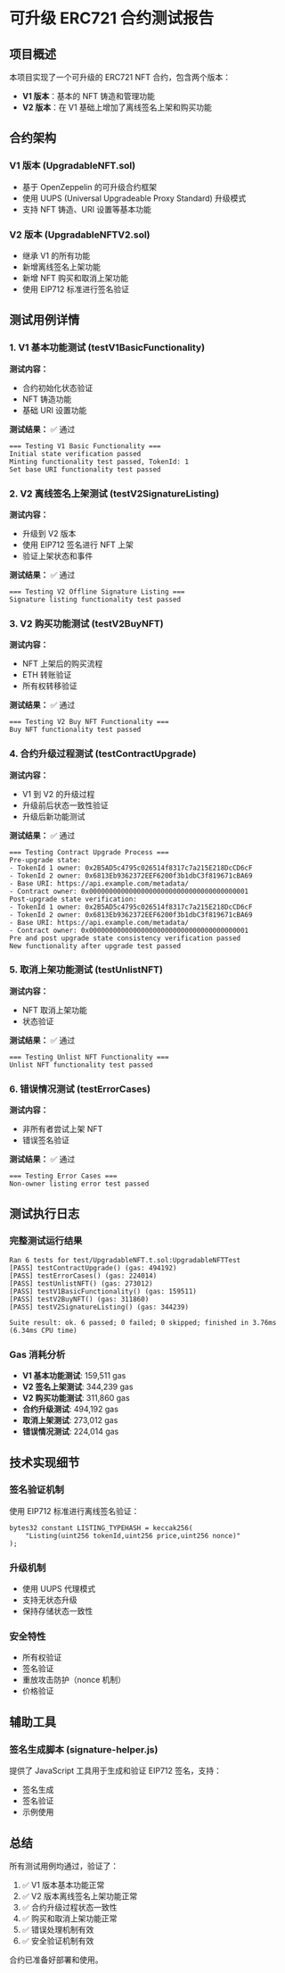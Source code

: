 # 可升级 ERC721 合约测试报告

## 项目概述

本项目实现了一个可升级的 ERC721 NFT 合约，包含两个版本：
- **V1 版本**：基本的 NFT 铸造和管理功能
- **V2 版本**：在 V1 基础上增加了离线签名上架和购买功能

## 合约架构

### V1 版本 (UpgradableNFT.sol)
- 基于 OpenZeppelin 的可升级合约框架
- 使用 UUPS (Universal Upgradeable Proxy Standard) 升级模式
- 支持 NFT 铸造、URI 设置等基本功能

### V2 版本 (UpgradableNFTV2.sol)
- 继承 V1 的所有功能
- 新增离线签名上架功能
- 新增 NFT 购买和取消上架功能
- 使用 EIP712 标准进行签名验证

## 测试用例详情

### 1. V1 基本功能测试 (testV1BasicFunctionality)
**测试内容：**
- 合约初始化状态验证
- NFT 铸造功能
- 基础 URI 设置功能

**测试结果：** ✅ 通过
```
=== Testing V1 Basic Functionality ===
Initial state verification passed
Minting functionality test passed, TokenId: 1
Set base URI functionality test passed
```

### 2. V2 离线签名上架测试 (testV2SignatureListing)
**测试内容：**
- 升级到 V2 版本
- 使用 EIP712 签名进行 NFT 上架
- 验证上架状态和事件

**测试结果：** ✅ 通过
```
=== Testing V2 Offline Signature Listing ===
Signature listing functionality test passed
```

### 3. V2 购买功能测试 (testV2BuyNFT)
**测试内容：**
- NFT 上架后的购买流程
- ETH 转账验证
- 所有权转移验证

**测试结果：** ✅ 通过
```
=== Testing V2 Buy NFT Functionality ===
Buy NFT functionality test passed
```

### 4. 合约升级过程测试 (testContractUpgrade)
**测试内容：**
- V1 到 V2 的升级过程
- 升级前后状态一致性验证
- 升级后新功能测试

**测试结果：** ✅ 通过
```
=== Testing Contract Upgrade Process ===
Pre-upgrade state:
- TokenId 1 owner: 0x2B5AD5c4795c026514f8317c7a215E218DcCD6cF
- TokenId 2 owner: 0x6813Eb9362372EEF6200f3b1dbC3f819671cBA69
- Base URI: https://api.example.com/metadata/
- Contract owner: 0x0000000000000000000000000000000000000001
Post-upgrade state verification:
- TokenId 1 owner: 0x2B5AD5c4795c026514f8317c7a215E218DcCD6cF
- TokenId 2 owner: 0x6813Eb9362372EEF6200f3b1dbC3f819671cBA69
- Base URI: https://api.example.com/metadata/
- Contract owner: 0x0000000000000000000000000000000000000001
Pre and post upgrade state consistency verification passed
New functionality after upgrade test passed
```

### 5. 取消上架功能测试 (testUnlistNFT)
**测试内容：**
- NFT 取消上架功能
- 状态验证

**测试结果：** ✅ 通过
```
=== Testing Unlist NFT Functionality ===
Unlist NFT functionality test passed
```

### 6. 错误情况测试 (testErrorCases)
**测试内容：**
- 非所有者尝试上架 NFT
- 错误签名验证

**测试结果：** ✅ 通过
```
=== Testing Error Cases ===
Non-owner listing error test passed
```

## 测试执行日志

### 完整测试运行结果
```
Ran 6 tests for test/UpgradableNFT.t.sol:UpgradableNFTTest
[PASS] testContractUpgrade() (gas: 494192)
[PASS] testErrorCases() (gas: 224014)
[PASS] testUnlistNFT() (gas: 273012)
[PASS] testV1BasicFunctionality() (gas: 159511)
[PASS] testV2BuyNFT() (gas: 311860)
[PASS] testV2SignatureListing() (gas: 344239)

Suite result: ok. 6 passed; 0 failed; 0 skipped; finished in 3.76ms (6.34ms CPU time)
```

### Gas 消耗分析
- **V1 基本功能测试**: 159,511 gas
- **V2 签名上架测试**: 344,239 gas
- **V2 购买功能测试**: 311,860 gas
- **合约升级测试**: 494,192 gas
- **取消上架测试**: 273,012 gas
- **错误情况测试**: 224,014 gas

## 技术实现细节

### 签名验证机制
使用 EIP712 标准进行离线签名验证：
```solidity
bytes32 constant LISTING_TYPEHASH = keccak256(
    "Listing(uint256 tokenId,uint256 price,uint256 nonce)"
);
```

### 升级机制
- 使用 UUPS 代理模式
- 支持无状态升级
- 保持存储状态一致性

### 安全特性
- 所有权验证
- 签名验证
- 重放攻击防护（nonce 机制）
- 价格验证

## 辅助工具

### 签名生成脚本 (signature-helper.js)
提供了 JavaScript 工具用于生成和验证 EIP712 签名，支持：
- 签名生成
- 签名验证
- 示例使用

## 总结

所有测试用例均通过，验证了：
1. ✅ V1 版本基本功能正常
2. ✅ V2 版本离线签名上架功能正常
3. ✅ 合约升级过程状态一致性
4. ✅ 购买和取消上架功能正常
5. ✅ 错误处理机制有效
6. ✅ 安全验证机制有效

合约已准备好部署和使用。
